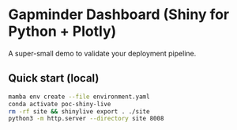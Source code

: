 # Gapminder Dashboard (Shiny for Python + Plotly)

A super-small demo to validate your deployment pipeline.

## Quick start (local)

```bash
mamba env create --file environment.yaml
conda activate poc-shiny-live
rm -rf site && shinylive export . ./site
python3 -m http.server --directory site 8008
```
